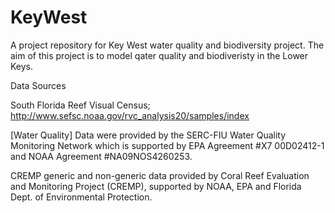 # KeyWest
A project repository for Key West water quality and biodiversity project. The aim of this project is to model qater quality and biodiveristy in the Lower Keys. 

Data Sources

South Florida Reef Visual Census; http://www.sefsc.noaa.gov/rvc_analysis20/samples/index

[Water Quality] Data were provided by the SERC-FIU Water Quality Monitoring Network which is supported by EPA Agreement #X7 00D02412-1 and NOAA Agreement #NA09NOS4260253.

CREMP generic and non-generic data provided by Coral Reef Evaluation and Monitoring Project (CREMP), supported by NOAA, EPA and Florida Dept. of Environmental Protection. 
